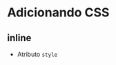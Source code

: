 # Adicionando CSS

## inline

 * Atributo `style`

## <style>

 * tag HTML que irá conter o CSS

## <link>

 * arquivo CSS externo

## @import

 * arquivo CSS externo